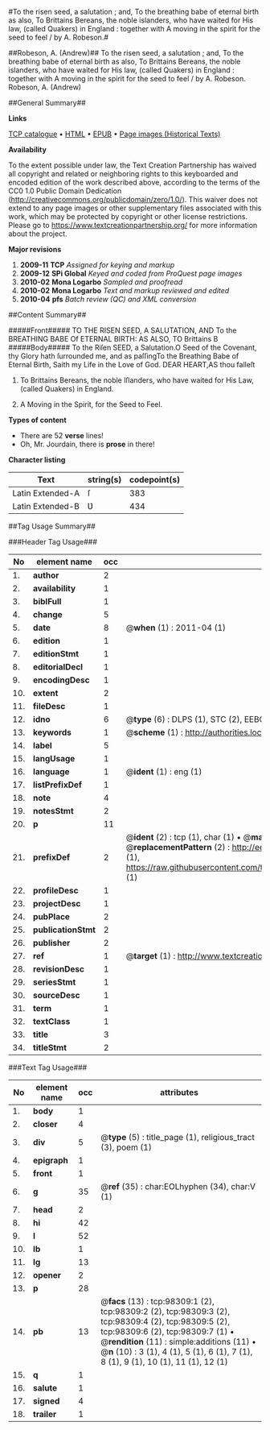 #To the risen seed, a salutation ; and, To the breathing babe of eternal birth as also, To Brittains Bereans, the noble islanders, who have waited for His law, (called Quakers) in England : together with A moving in the spirit for the seed to feel / by A. Robeson.#

##Robeson, A. (Andrew)##
To the risen seed, a salutation ; and, To the breathing babe of eternal birth as also, To Brittains Bereans, the noble islanders, who have waited for His law, (called Quakers) in England : together with A moving in the spirit for the seed to feel / by A. Robeson.
Robeson, A. (Andrew)

##General Summary##

**Links**

[TCP catalogue](http://www.ota.ox.ac.uk/tcp/)  • 
[HTML](http://tei.it.ox.ac.uk/tcp/Texts-HTML/free/A57/A57405.html)  • 
[EPUB](http://tei.it.ox.ac.uk/tcp/Texts-EPUB/free/A57/A57405.epub) • 
[Page images (Historical Texts)](https://historicaltexts.jisc.ac.uk/eebo-13172591e)

**Availability**

To the extent possible under law, the Text Creation Partnership has waived all copyright and related or neighboring rights to this keyboarded and encoded edition of the work described above, according to the terms of the CC0 1.0 Public Domain Dedication (http://creativecommons.org/publicdomain/zero/1.0/). This waiver does not extend to any page images or other supplementary files associated with this work, which may be protected by copyright or other license restrictions. Please go to https://www.textcreationpartnership.org/ for more information about the project.

**Major revisions**

1. __2009-11__ __TCP__ *Assigned for keying and markup*
1. __2009-12__ __SPi Global__ *Keyed and coded from ProQuest page images*
1. __2010-02__ __Mona Logarbo__ *Sampled and proofread*
1. __2010-02__ __Mona Logarbo__ *Text and markup reviewed and edited*
1. __2010-04__ __pfs__ *Batch review (QC) and XML conversion*

##Content Summary##

#####Front#####
TO THE RISEN SEED, A SALUTATION, AND To the BREATHING BABE Of ETERNAL BIRTH: AS ALSO, TO Brittains B
#####Body#####
To the Riſen SEED, a Salutation.O Seed of the Covenant, thy Glory hath ſurrounded me, and as paſſingTo the Breathing Babe of Eternal Birth, Saith my Life in the Love of God.
DEAR HEART,AS thou falleſt
1. To Brittains Bereans, the noble Iſlanders, who have waited for His Law, (called Quakers) in England.

1. A Moving in the Spirit, for the Seed to Feel.

**Types of content**

  * There are 52 **verse** lines!
  * Oh, Mr. Jourdain, there is **prose** in there!

**Character listing**


|Text|string(s)|codepoint(s)|
|---|---|---|
|Latin Extended-A|ſ|383|
|Latin Extended-B|Ʋ|434|

##Tag Usage Summary##

###Header Tag Usage###

|No|element name|occ|attributes|
|---|---|---|---|
|1.|__author__|2||
|2.|__availability__|1||
|3.|__biblFull__|1||
|4.|__change__|5||
|5.|__date__|8| @__when__ (1) : 2011-04 (1)|
|6.|__edition__|1||
|7.|__editionStmt__|1||
|8.|__editorialDecl__|1||
|9.|__encodingDesc__|1||
|10.|__extent__|2||
|11.|__fileDesc__|1||
|12.|__idno__|6| @__type__ (6) : DLPS (1), STC (2), EEBO-CITATION (1), OCLC (1), VID (1)|
|13.|__keywords__|1| @__scheme__ (1) : http://authorities.loc.gov/ (1)|
|14.|__label__|5||
|15.|__langUsage__|1||
|16.|__language__|1| @__ident__ (1) : eng (1)|
|17.|__listPrefixDef__|1||
|18.|__note__|4||
|19.|__notesStmt__|2||
|20.|__p__|11||
|21.|__prefixDef__|2| @__ident__ (2) : tcp (1), char (1)  •  @__matchPattern__ (2) : ([0-9\-]+):([0-9IVX]+) (1), (.+) (1)  •  @__replacementPattern__ (2) : http://eebo.chadwyck.com/downloadtiff?vid=$1&page=$2 (1), https://raw.githubusercontent.com/textcreationpartnership/Texts/master/tcpchars.xml#$1 (1)|
|22.|__profileDesc__|1||
|23.|__projectDesc__|1||
|24.|__pubPlace__|2||
|25.|__publicationStmt__|2||
|26.|__publisher__|2||
|27.|__ref__|1| @__target__ (1) : http://www.textcreationpartnership.org/docs/. (1)|
|28.|__revisionDesc__|1||
|29.|__seriesStmt__|1||
|30.|__sourceDesc__|1||
|31.|__term__|1||
|32.|__textClass__|1||
|33.|__title__|3||
|34.|__titleStmt__|2||


###Text Tag Usage###

|No|element name|occ|attributes|
|---|---|---|---|
|1.|__body__|1||
|2.|__closer__|4||
|3.|__div__|5| @__type__ (5) : title_page (1), religious_tract (3), poem (1)|
|4.|__epigraph__|1||
|5.|__front__|1||
|6.|__g__|35| @__ref__ (35) : char:EOLhyphen (34), char:V (1)|
|7.|__head__|2||
|8.|__hi__|42||
|9.|__l__|52||
|10.|__lb__|1||
|11.|__lg__|13||
|12.|__opener__|2||
|13.|__p__|28||
|14.|__pb__|13| @__facs__ (13) : tcp:98309:1 (2), tcp:98309:2 (2), tcp:98309:3 (2), tcp:98309:4 (2), tcp:98309:5 (2), tcp:98309:6 (2), tcp:98309:7 (1)  •  @__rendition__ (11) : simple:additions (11)  •  @__n__ (10) : 3 (1), 4 (1), 5 (1), 6 (1), 7 (1), 8 (1), 9 (1), 10 (1), 11 (1), 12 (1)|
|15.|__q__|1||
|16.|__salute__|1||
|17.|__signed__|4||
|18.|__trailer__|1||
